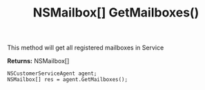 ﻿---
uid: crmscript_ref_NSCustomerServiceAgent_GetMailboxes
title: NSMailbox[] GetMailboxes()
intellisense: NSCustomerServiceAgent.GetMailboxes
keywords: NSCustomerServiceAgent, GetMailboxes
so.topic: reference
---

This method will get all registered mailboxes in Service


**Returns:** NSMailbox[]

```crmscript
NSCustomerServiceAgent agent;
NSMailbox[] res = agent.GetMailboxes();
```

